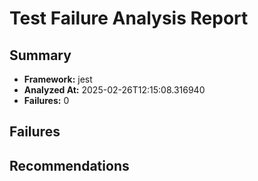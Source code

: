 
# Test Failure Analysis Report

## Summary

- **Framework:** jest
- **Analyzed At:** 2025-02-26T12:15:08.316940
- **Failures:** 0

## Failures

## Recommendations
